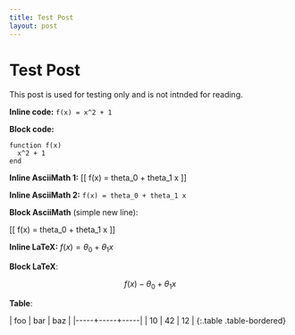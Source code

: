 ```yaml
---
title: Test Post
layout: post
---
```



# Test Post

This post is used for testing only and is not intnded for reading.

**Inline code:** `f(x) = x^2 + 1`

**Block code:** 

    function f(x)
      x^2 + 1
    end

**Inline AsciiMath 1:** [[ f(x) = theta_0 + theta_1 x ]]

**Inline AsciiMath 2:** ` f(x) = theta_0 + theta_1 x `

**Block AsciiMath** (simple new line): 

  [[ f(x) = theta_0 + theta_1 x ]]

**Inline LaTeX:** $f(x) = \theta_0 + \theta_1 x$

**Block LaTeX**: 

$$f(x) - \theta_0 + \theta_1 x$$ 

**Table**:

| foo | bar | baz |
|-----+-----+-----|
|  10 | 42  | 12  | 
{:.table .table-bordered}